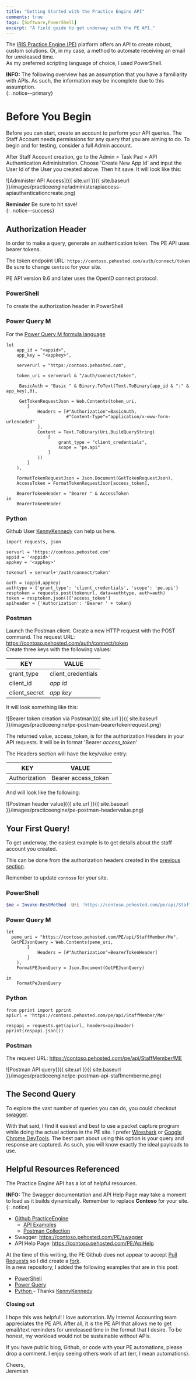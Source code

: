 ```yaml
---
title: "Getting Started with the Practice Engine API"
comments: true
tags: [Software,PowerShell]
excerpt: "A field guide to get underway with the PE API."
---
```

The [IRIS Practice Engine (PE)](https://www.irisglobal.com/products/accounting-practice-management/iris-practice-engine/) platform offers an API to create robust, custom solutions.
Or, in my case, a method to automate receiving an email for unreleased time.  
As my preferred scripting language of choice, I used PowerShell.

**INFO:** The following overview has an assumption that you have a familiarity with APIs. As such, the
information may be incomplete due to this assumption.  
{: .notice--primary}  

# Before You Begin  
Before you can start, create an account to perform your API queries. The Staff Account needs
permissions for any query that you are aiming to do. To begin and for testing, consider
a full Admin account.  

After Staff Account creation, go to the Admin > Task Pad > API Authentication Administration. Choose 'Create New App Id' and
input the User Id of the User you created above. Then hit save. It will look like this:  

![Administer API Access]({{ site.url }}{{ site.baseurl }}/images/practiceengine/administerapiaccess-apiauthenticationcreate.png)  

**Reminder** Be sure to hit save!  
{: .notice--success}  

## Authorization Header
In order to make a query, generate an authentication token. The PE API uses bearer tokens.  

The token endpoint URL: ```https://contoso.pehosted.com/auth/connect/token```  
Be sure to change ```contoso``` for your site.

PE API version 9.6 and later uses the OpenID connect protocol.  

### PowerShell
To create the authorization header in PowerShell

<script src="https://raw.githubusercontent.com/jstrong013/PracticeEngine/7cf3ca68528f183ad64176577f14cdc5a3ae505b/Create-PEAuthorizationHeader.ps1"></script>

### Power Query M
For the [Power Query M formula language](https://docs.microsoft.com/en-us/powerquery-m/)

```
let
    app_id = "<appid>",
    app_key = "<appkey>",

    serverurl = "https:/contoso.pehosted.com",

    token_uri = serverurl & "/auth/connect/token",

     BasicAuth = "Basic " & Binary.ToText(Text.ToBinary(app_id & ":" & app_key),0),

     GetTokenRequestJson = Web.Contents(token_uri,
        [
            Headers = [#"Authorization"=BasicAuth,
                       #"Content-Type"="application/x-www-form-urlencoded"
            ],
            Content = Text.ToBinary(Uri.BuildQueryString(
                [
                    grant_type = "client_credentials",
                    scope = "pe.api"
                ]
            ))
        ]
    ),

    FormatTokenRequestJson = Json.Document(GetTokenRequestJson),
    AccessToken = FormatTokenRequestJson[access_token],

    BearerTokenHeader = "Bearer " & AccessToken
in
    BearerTokenHeader

```
### Python
Github User [KennyKennedy](https://github.com/kennykennedy) can help us here.

```NumPy
import requests, json

servurl = 'https://contoso.pehosted.com'
appid = '<appid>'
appkey = '<appkey>'

tokenurl = servurl+'/auth/connect/token'

auth = (appid,appkey)
authtype = {'grant_type': 'client_credentials', 'scope': 'pe.api'}
resptoken = requests.post(tokenurl, data=authtype, auth=auth)
token = resptoken.json()['access_token']
apiheader = {'Authorization': 'Bearer ' + token}

```
### Postman
Launch the Postman client. Create a new HTTP request with the POST command.
The request URL: https://contoso.pehosted.com/auth/connect/token  
Create three keys with the following values:

| KEY          | VALUE       |
| -----------  | ----------- |
| grant_type   | client_credentials   |
| client_id    | *app id*     |
| client_secret| *app key*    |

It will look something like this:  

![Bearer token creation via Postman]({{ site.url }}{{ site.baseurl }}/images/practiceengine/pe-postman-bearertokenrequest.png)  

The returned value, access_token, is for the authorization Headers in your API requests. It will be in format 'Bearer *access_token*'

The Headers section will have the key/value entry:

| KEY          | VALUE       |
| -----------  | ----------- |
| Authorization   | Bearer access_token   |

And will look like the following:  

![Postman header value]({{ site.url }}{{ site.baseurl }}/images/practiceengine/pe-postman-headervalue.png)   

## Your First Query!
To get underway, the easiest example is to get details about the staff account you created.  

This can be done from the authorization headers created in the [previous section](#authorization-header).

Remember to update ```contoso``` for your site.

### PowerShell  

```PowerShell
$me = Invoke-RestMethod -Uri 'https://contoso.pehosted.com/pe/api/StaffMember/Me' -Method Get -Headers $authorizationheader
```

### Power Query M

```
let
  peme_uri = "https://contoso.pehosted.com/PE/api/StaffMember/Me",
  GetPEJsonQuery = Web.Contents(peme_uri,
        [
            Headers = [#"Authorization"=BearerTokenHeader]
        ]
    ),
    FormatPEJsonQuery = Json.Document(GetPEJsonQuery)

in
    FormatPeJsonQuery
```

### Python

```NumPy
from pprint import pprint
apiurl = 'https://contoso.pehosted.com/pe/api/StaffMember/Me'

respapi = requests.get(apiurl, headers=apiheader)
pprint(respapi.json())

```

### Postman  
The request URL: https://contoso.pehosted.com/pe/api/StaffMember/ME  

![Postman API query]({{ site.url }}{{ site.baseurl }}/images/practiceengine/pe-postman-api-staffmemberme.png)    


## The Second Query  
To explore the vast number of queries you can do, you could checkout [swagger](#helpful-resources-referenced).

With that said, I find it easiest and best to use a packet capture program while doing the actual actions in the PE site.
I prefer [Wireshark](https://www.wireshark.org/download.html) or [Google Chrome DevTools](https://support.google.com/admanager/answer/10358597?hl=en).
The best part about using this option is your query and response are captured. As such, you will know exactly the ideal
payloads to use.  

## Helpful Resources Referenced  
The Practice Engine API has a lot of helpful resources.  

**INFO:** The Swagger documentation and API Help Page may take a moment to load as it builds dynamically. Remember to replace **Contoso** for your site.  
{: .notice}  

* [Github PracticeEngine](https://github.com/PracticeEngine)
  * [API Examples](https://github.com/PracticeEngine/ApiExamples)  
  * [Postman Collection](https://github.com/PracticeEngine/ApiHelp/blob/master/Practice%20Engine%20API.postman_collection.json)  
* Swagger: https://contoso.pehosted.com/PE/swagger  
* API Help Page: https://contoso.pehosted.com/PE/ApiHelp  

At the time of this writing, the PE Github does not appear to accept [Pull Requests](https://github.com/PracticeEngine/ApiExamples/pull/2)
so I did create a [fork](https://github.com/jstrong013/ApiExamples).  
In a new repository, I added the following examples that are in this post:  
* [PowerShell](https://github.com/jstrong013/PracticeEngine/blob/master/Get-PEMe.ps1)
* [Power Query](https://github.com/jstrong013/PracticeEngine/blob/master/PowerQueryAPIExample.pq)
* [Python ](https://github.com/jstrong013/PracticeEngine/blob/master/peapi_openid.py) - Thanks [KennyKennedy](https://github.com/kennykennedy)  

#### Closing out

I hope this was helpful! I love automation. My Internal Accounting team appreciates the PE API. After all, it is the PE API that allows me to get email/text reminders for unreleased time in the format that I desire. To be honest, my workload would not be sustainable
without APIs.  

If you have public blog, Github, or code with your PE automations, please drop a comment. I enjoy seeing
others work of art (err, I mean automations).  

Cheers,  
Jeremiah
